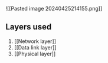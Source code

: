 ![[Pasted image 20240425214155.png]]
## Layers used
1. [[Network layer]]
2. [[Data link layer]]
3. [[Physical layer]]
